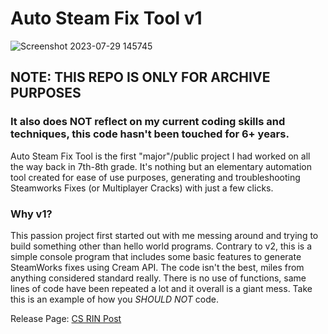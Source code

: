 # Auto Steam Fix Tool v1

![Screenshot 2023-07-29 145745](https://github.com/ManiacKnight/Auto-Steam-Fix-Tool-v1-GUILess-/assets/50814368/da677df5-2836-40ff-a76c-c50de7f96b5f)

## NOTE: THIS REPO IS ONLY FOR ARCHIVE PURPOSES
### It also does **NOT** reflect on my current coding skills and techniques, this code hasn't been touched for 6+ years.

Auto Steam Fix Tool is the first "major"/public project I had worked on all the way back in 7th-8th grade.
It's nothing but an elementary automation tool created for ease of use purposes, generating and troubleshooting Steamworks Fixes (or Multiplayer Cracks) with just a few clicks.

### Why v1?
This passion project first started out with me messing around and trying to build something other than hello world programs.
Contrary to v2, this is a simple console program that includes some basic features to generate SteamWorks fixes using Cream API.
The code isn't the best, miles from anything considered standard really. There is no use of functions, same lines of code have been repeated a lot and it overall is a giant mess.
Take this is an example of how you *SHOULD NOT* code.

Release Page: [CS RIN Post](https://cs.rin.ru/forum/viewtopic.php?f=29&t=97112)
